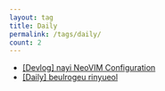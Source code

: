 ```yaml
---
layout: tag
title: Daily
permalink: /tags/daily/
count: 2
---
```


- [[Devlog] nayi NeoVIM Configuration](https://iiibreakeriii.github.io/Post15(Neovim_Configuration))
- [[Daily] beulrogeu rinyueol](https://iiibreakeriii.github.io/Post14(NewBlog))
